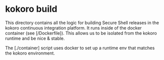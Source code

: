 # kokoro build

This directory contains all the logic for building Secure Shell releases in the
kokoro continuous integration platform.
It runs inside of the docker container (see [/Dockerfile]).
This allows us to be isolated from the kokoro runtime and be nice & stable.

The [./container] script uses docker to set up a runtime env that matches the
kokoro environment.
